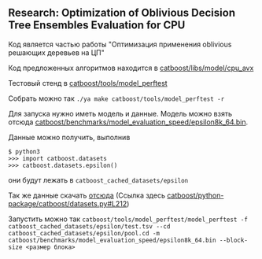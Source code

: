 ## Research: Optimization of Oblivious Decision Tree Ensembles Evaluation for CPU

Код является частью работы "Оптимизация применения oblivious решающих деревьев на ЦП"

Код предложенных алгоритмов находится в [catboost/libs/model/cpu_avx](catboost/libs/model/cpu_avx)

Тестовый стенд в [catboost/tools/model_perftest](catboost/tools/model_perftest)

Собрать можно так `./ya make catboost/tools/model_perftest -r`

Для запуска нужно иметь модель и данные. Модель можно взять отсюда [catboost/benchmarks/model_evaluation_speed/epsilon8k_64.bin](catboost/benchmarks/model_evaluation_speed/epsilon8k_64.bin).

Данные можно получить, выполнив
```python3
$ python3
>>> import catboost.datasets
>>> catboost.datasets.epsilon()
```
они будут лежать в `catboost_cached_datasets/epsilon`

Так же данные скачать [отсюда](https://storage.mds.yandex.net/get-devtools-opensource/250854/epsilon.tar.gz) (Ссылка здесь [catboost/python-package/catboost/datasets.py#L212](catboost/python-package/catboost/datasets.py#L212))

Запустить можно так `catboost/tools/model_perftest/model_perftest -f catboost_cached_datasets/epsilon/test.tsv --cd catboost_cached_datasets/epsilon/pool.cd -m catboost/benchmarks/model_evaluation_speed/epsilon8k_64.bin --block-size <размер блока>`
